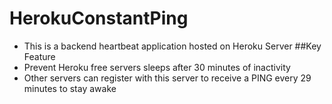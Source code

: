 # HerokuConstantPing
- This is a backend heartbeat application hosted on Heroku Server
##Key Feature
- Prevent Heroku free servers sleeps after 30 minutes of inactivity
- Other servers can register with this server to receive a PING every 29 minutes to stay awake